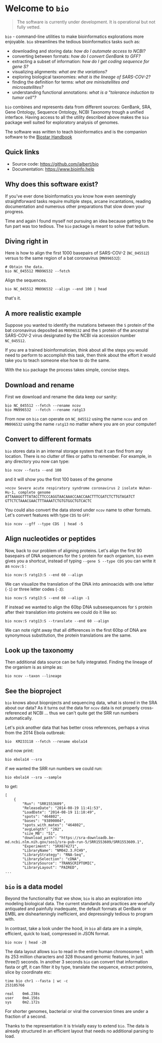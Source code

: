 # Welcome to `bio`

> The software is currently under development. It is operational but not fully vetted.

`bio` - command-line utilities to make bioinformatics explorations more enjoyable. `bio` streamlines the tedious bioinformatics tasks such as:
 
- downloading and storing data: *how do I automate access to NCBI?*
- converting between formats: *how do I convert GenBank to GFF?*
- extracting a subset of information: *how do I get coding sequence for gene S?* 
- visualizing alignments: *what are the variations?*
- exploring biological taxonomies: *what is the lineage of SARS-COV-2?*
- finding the definition for terms:  *what are minisatellites and  microsatellites?*
- understanding functional annotations: *what is a "tolerance induction to tumor cell"?* 

`bio` combines and represents data from different sources: GenBank, SRA, Gene Ontology, Sequence Ontology, NCBI Taxonomy trough a unified interface. Having access to all the utility described above makes the `bio` package well suited for exploratory analysis of genomes. 

The software was written to teach bioinformatics and is the companion software to the [Biostar Handbook][handbook]
 
[biopython]: https://biopython.org/
[emboss]: http://emboss.sourceforge.net/
[simplesam]: https://github.com/mdshw5/simplesam 
[handbook]: https://www.biostarhandbook.com/
 
## Quick links

* Source code: https://github.com/ialbert/bio
* Documentation: https://www.bioinfo.help

[usage]: https://github.com/ialbert/bio/blob/master/test/bio_examples.sh

## Why does this software exist?

If you've ever done bioinformatics you know how even seemingly straightforward tasks require multiple steps, arcane incantations, reading documentation and numerous other preparations that slow down your progress. 

Time and again I found myself not pursuing an idea because getting to the fun part was too tedious. The `bio` package is meant to solve that tedium. 

## Diving right in

Here is how to align the first 1000 basepairs of SARS-COV-2 (`NC_045512`) versus to the same region of a bat coronavirus (`MN996532`):

    # Obtain the data.
    bio NC_045512 MN996532 --fetch 
    
Align the sequences.

```{bash, comment=NA}
bio NC_045512 MN996532 --align --end 100 | head 
```

that's it.

## A more realistic example

Suppose you wanted to identify the mutations between the `S` protein of the bat coronavirus deposited as `MN996532` and the `S` protein of the ancestral SARS-COV-2 virus designated by the NCBI via accession number `NC_045512`. 

If you are a trained bioinformatician, think about all the steps you would need to perform to accomplish this task, then think about the effort it would take you to teach someone else how to do the same. 

With the `bio` package the process takes simple, concise steps.

## Download and rename

First we download and rename the data keep our sanity:

    bio NC_045512 --fetch --rename ncov
    bio MN996532  --fetch --rename ratg13

From now on `bio` can operate on  `NC_045512` using the name `ncov` and on `MN996532` using the name `ratg13` no matter where you are on your computer! 

## Convert to different formats

`bio` stores data in an internal storage system that it can find from any location. There is no clutter of files or paths to remember. For example, in any directory you now can type:

    bio ncov --fasta --end 100
    
and it will show you the first 100 bases of the genome     

    >ncov Severe acute respiratory syndrome coronavirus 2 isolate Wuhan-Hu-1, complete genome
    ATTAAAGGTTTATACCTTCCCAGGTAACAAACCAACCAACTTTCGATCTCTTGTAGATCT
    GTTCTCTAAACGAACTTTAAAATCTGTGTGGCTGTCACTC

You could also convert the data stored under `ncov` name to other formats. Let's convert features with type `CDS` to `GFF`:

```{bash, comment=NA}
bio ncov --gff --type CDS  | head -5
```

## Align nucleotides or peptides

Now, back to our problem of aligning proteins. Let's align the first 90 basepairs of DNA sequences for the `S` protein for each organism, `bio` even gives you a shortcut, instead of typing `--gene S --type CDS` you can write it as `ncov:S` :

```{bash, comment=NA}
bio ncov:S ratg13:S --end 60 --align
```
    
We can visualize the translation of the DNA into aminoacids with one letter (`-1`) or three letter codes (`-3`):  
   
```{bash, comment=NA}
bio ncov:S ratg13:S --end 60 --align -1
```
    
If instead we wanted to align the 60bp DNA subsesequences for `S` protein after their translation into proteins we could do it like so:

```{bash, comment=NA}
bio ncov:S ratg13:S --translate --end 60 --align
```
    
We can note right away that all differences in the first 60bp of DNA are synonymous substitution, the protein translations are the same.


## Look up the taxonomy

Then additional data source can be fully integrated. Finding the lineage of the organism is as simple as:

```{bash, comment=NA}
bio ncov --taxon --lineage
```

## See the bioproject

`bio` knows about bioprojects and sequencing data, what is stored in the SRA about our data?
As it turns out the data for `ncov`  data is not properly cross-referenced at NCBI ... thus we can't quite get the SRR run numbers automatically.

Let's pick another data that has better cross references, perhaps a virus from the 2014 Ebola outbreak:

    bio  KM233118 --fetch --rename ebola14

and now print:

```{bash, comment=NA}
bio ebola14 --sra 
```
   
if we wanted the SRR run numbers we could run:

    bio ebola14 --sra --sample
 
to get:

     
    [
        {
            "Run": "SRR1553609",
            "ReleaseDate": "2014-08-19 11:41:53",
            "LoadDate": "2014-08-19 11:18:49",
            "spots": "464802",
            "bases": "93890004",
            "spots_with_mates": "464802",
            "avgLength": "202",
            "size_MB": "51",
            "download_path": "https://sra-downloadb.be-md.ncbi.nlm.nih.gov/sos1/sra-pub-run-5/SRR1553609/SRR1553609.1",
            "Experiment": "SRX674271",
            "LibraryName": "NM042.3.FCH9",
            "LibraryStrategy": "RNA-Seq",
            "LibrarySelection": "cDNA",
            "LibrarySource": "TRANSCRIPTOMIC",
            "LibraryLayout": "PAIRED",
    ...
                

## `bio` is a data model

Beyond the functionality that we show, `bio` is also an exploration into modeling biological data. The current standards and practices are woefully antiquated and painfully inadequate, the default formats at GenBank or EMBL are dishearteningly inefficient, and depressingly tedious to program with. 

In contrast, take a look under the hood, in `bio` all data are in a simple, efficient, quick to load, compressed in JSON format. 

```{bash, comment=NA}
bio ncov | head -20
```

The data layout allows `bio` to read in the entire human chromosome 1, with its 253 million characters and 328 thousand genomic features, in just three(!) seconds. In another 3 seconds `bio`  can convert that information fasta or gff, it can filter it by type, translate the sequence, extract proteins, slice by coordinate etc:

    time bio chr1 --fasta | wc -c
    253105766

    real    0m6.238s
    user    0m4.156s
    sys     0m2.172s

For shorter genomes, bacterial or viral the conversion times are under a fraction of a second.  

Thanks to the representation it is trivially easy to extend `bio`. The data is already structured in an efficient layout that needs no additional parsing to load. 

